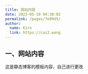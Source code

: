 ```yaml
---
title: 网站内容
date: 2023-05-10 04:38:02
permalink: /pages/7e99d5/
author: 
  name: Kiro
  link: https://cai2.wang
---
```

## 一、网站内容

这是静态博客的模板内容，自己进行更改
